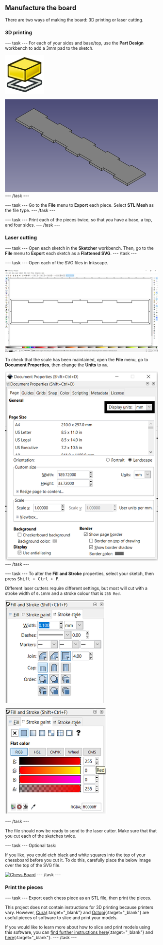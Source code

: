 ## Manufacture the board

There are two ways of making the board: 3D printing or laser cutting.

### 3D printing

--- task ---
For each of your sides and base/top, use the **Part Design** workbench to add a 3mm pad to the sketch.

![PartDesign_Pad](images/PartDesign_Pad.png)

![padded_side](images/padded_side.png)
--- /task ---

--- task ---
Go to the **File** menu to **Export** each piece. Select **STL Mesh** as the file type.
--- /task ---

--- task ---
Print each of the pieces twice, so that you have a base, a top, and four sides.
--- /task ---

### Laser cutting
--- task ---
Open each sketch in the **Sketcher** workbench. Then, go to the **File** menu to **Export** each sketch as a **Flattened SVG**.
--- /task ---

--- task ---
Open each of the SVG files in Inkscape.

![side_svg](images/side_svg.png)

To check that the scale has been maintained, open the **File** menu, go to **Document Properties**, then change the **Units** to `mm`.

![document_properties](images/document_properties.png)
--- /task ---

--- task ---
To alter the **Fill and Stroke** properties, select your sketch, then press <kbd>Shift + Ctrl + F</kbd>.

Different laser cutters require different settings, but most will cut with a stroke width of `0.1`mm and a stroke colour that is `255 Red`.

![stroke_width](images/stroke_width.png)

![stroke_colour](images/stroke_colour.png)

--- /task ---

The file should now be ready to send to the laser cutter. Make sure that that you cut each of the sketches twice.

--- task ---
Optional task:

If you like, you could etch black and white squares into the top of your chessboard before you cut it. To do this, carefully place the below image over the top of the SVG file.

<html>
<a title="Nevit Dilmen [Public domain], via Wikimedia Commons" href="https://commons.wikimedia.org/wiki/File:Chess_Board.svg"><img width="512" alt="Chess Board" src="https://upload.wikimedia.org/wikipedia/commons/thumb/d/d5/Chess_Board.svg/512px-Chess_Board.svg.png"></a>
</html>
--- /task ---

### Print the pieces

--- task ---
Export each chess piece as an STL file, then print the pieces.

This project does not contain instructions for 3D printing because printers vary. However, [Cura](https://ultimaker.com/software){:target="_blank"} and [Octopi](https://octoprint.org/download/){:target="_blank"} are useful pieces of software to slice and print your models.

If you would like to learn more about how to slice and print models using this software, you can [find further instructions here](https://projects.raspberrypi.org/en/projects/getting-started-freecad/7){:target="_blank"} and [here](https://projects.raspberrypi.org/en/projects/getting-started-freecad/8){:target="_blank"}.
--- /task ---
